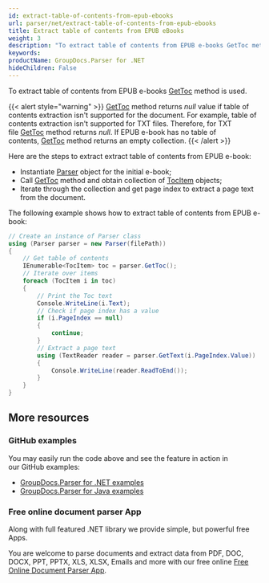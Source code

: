 ```yaml
---
id: extract-table-of-contents-from-epub-ebooks
url: parser/net/extract-table-of-contents-from-epub-ebooks
title: Extract table of contents from EPUB eBooks
weight: 3
description: "To extract table of contents from EPUB e-books GetToc method is used."
keywords: 
productName: GroupDocs.Parser for .NET
hideChildren: False
---
```

To extract table of contents from EPUB e-books [GetToc](https://reference.groupdocs.com/net/parser/groupdocs.parser/parser/methods/gettoc) method is used.

{{< alert style="warning" >}}
[GetToc](https://reference.groupdocs.com/net/parser/groupdocs.parser/parser/methods/gettoc) method returns *null* value if table of contents extraction isn't supported for the document. For example, table of contents extraction isn't supported for TXT files. Therefore, for TXT file [GetToc](https://reference.groupdocs.com/net/parser/groupdocs.parser/parser/methods/gettoc) method returns *null*. If EPUB e-book has no table of contents, [GetToc](https://reference.groupdocs.com/net/parser/groupdocs.parser/parser/methods/gettoc) method returns an empty collection.
{{< /alert >}}

Here are the steps to extract extract table of contents from EPUB e-book:

*   Instantiate [Parser](https://reference.groupdocs.com/net/parser/groupdocs.parser/parser) object for the initial e-book;
*   Call [GetToc](https://reference.groupdocs.com/net/parser/groupdocs.parser/parser/methods/gettoc) method and obtain collection of [TocItem](https://reference.groupdocs.com/net/parser/groupdocs.parser.data/tocitem) objects;
*   Iterate through the collection and get page index to extract a page text from the document.

The following example shows how to extract table of contents from EPUB e-book:

```csharp
// Create an instance of Parser class
using (Parser parser = new Parser(filePath))
{
    // Get table of contents
    IEnumerable<TocItem> toc = parser.GetToc();
    // Iterate over items
    foreach (TocItem i in toc)
    {
        // Print the Toc text
        Console.WriteLine(i.Text);
        // Check if page index has a value
        if (i.PageIndex == null)
        {
            continue;
        }
        // Extract a page text
        using (TextReader reader = parser.GetText(i.PageIndex.Value))
        {
            Console.WriteLine(reader.ReadToEnd());
        }
    }
}
```

## More resources

### GitHub examples

You may easily run the code above and see the feature in action in our GitHub examples:

*   [GroupDocs.Parser for .NET examples](https://github.com/groupdocs-parser/GroupDocs.Parser-for-.NET)    
*   [GroupDocs.Parser for Java examples](https://github.com/groupdocs-parser/GroupDocs.Parser-for-Java)    

### Free online document parser App

Along with full featured .NET library we provide simple, but powerful free Apps.

You are welcome to parse documents and extract data from PDF, DOC, DOCX, PPT, PPTX, XLS, XLSX, Emails and more with our free online [Free Online Document Parser App](https://products.groupdocs.app/parser).